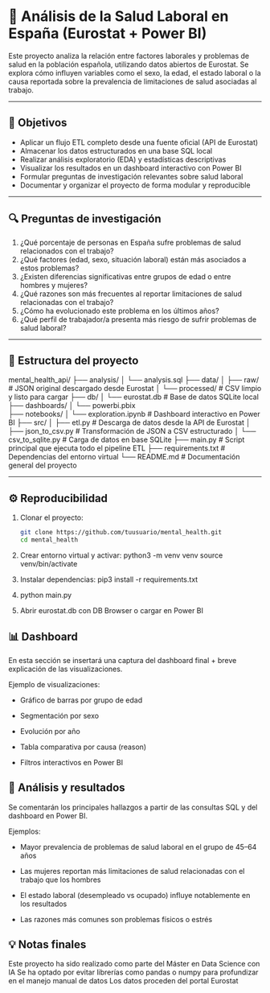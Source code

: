 # 🧠 Análisis de la Salud Laboral en España (Eurostat + Power BI)

Este proyecto analiza la relación entre factores laborales y problemas de salud en la población española, utilizando datos abiertos de Eurostat. Se explora cómo influyen variables como el sexo, la edad, el estado laboral o la causa reportada sobre la prevalencia de limitaciones de salud asociadas al trabajo.

---

## 🎯 Objetivos

- Aplicar un flujo ETL completo desde una fuente oficial (API de Eurostat)
- Almacenar los datos estructurados en una base SQL local
- Realizar análisis exploratorio (EDA) y estadísticas descriptivas
- Visualizar los resultados en un dashboard interactivo con Power BI
- Formular preguntas de investigación relevantes sobre salud laboral
- Documentar y organizar el proyecto de forma modular y reproducible

---

## 🔍 Preguntas de investigación

1. ¿Qué porcentaje de personas en España sufre problemas de salud relacionados con el trabajo?
2. ¿Qué factores (edad, sexo, situación laboral) están más asociados a estos problemas?
3. ¿Existen diferencias significativas entre grupos de edad o entre hombres y mujeres?
4. ¿Qué razones son más frecuentes al reportar limitaciones de salud relacionadas con el trabajo?
5. ¿Cómo ha evolucionado este problema en los últimos años?
6. ¿Qué perfil de trabajador/a presenta más riesgo de sufrir problemas de salud laboral?

---

## 🧱 Estructura del proyecto

mental_health_api/
├── analysis/
│   └── analysis.sql 
├── data/
│   ├── raw/                # JSON original descargado desde Eurostat
│   └── processed/          # CSV limpio y listo para cargar
├── db/
│   └── eurostat.db         # Base de datos SQLite local
├── dashboards/
│   └── powerbi.pbix  
├── notebooks/
│   └── exploration.ipynb        # Dashboard interactivo en Power BI
├── src/
│   ├── etl.py              # Descarga de datos desde la API de Eurostat
│   ├── json_to_csv.py      # Transformación de JSON a CSV estructurado
│   └── csv_to_sqlite.py    # Carga de datos en base SQLite
├── main.py                 # Script principal que ejecuta todo el pipeline ETL
├── requirements.txt        # Dependencias del entorno virtual
└── README.md               # Documentación general del proyecto


---

## ⚙️ Reproducibilidad

1. Clonar el proyecto:
   ```bash
   git clone https://github.com/tuusuario/mental_health.git
   cd mental_health

2. Crear entorno virtual y activar:
    python3 -m venv venv
    source venv/bin/activate

3. Instalar dependencias:
    pip3 install -r requirements.txt

4. python main.py


5. Abrir eurostat.db con DB Browser o cargar en Power BI

## 📊 Dashboard

En esta sección se insertará una captura del dashboard final + breve explicación de las visualizaciones.

Ejemplo de visualizaciones:

- Gráfico de barras por grupo de edad

- Segmentación por sexo

- Evolución por año

- Tabla comparativa por causa (reason)

- Filtros interactivos en Power BI

## 🧪 Análisis y resultados

Se comentarán los principales hallazgos a partir de las consultas SQL y del dashboard en Power BI.

Ejemplos:

- Mayor prevalencia de problemas de salud laboral en el grupo de 45–64 años

- Las mujeres reportan más limitaciones de salud relacionadas con el trabajo que los hombres

- El estado laboral (desempleado vs ocupado) influye notablemente en los resultados

- Las razones más comunes son problemas físicos o estrés

## 💡 Notas finales

Este proyecto ha sido realizado como parte del Máster en Data Science con IA
Se ha optado por evitar librerías como pandas o numpy para profundizar en el manejo manual de datos
Los datos proceden del portal Eurostat



